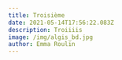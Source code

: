 ```yaml
---
title: Troisième
date: 2021-05-14T17:56:22.083Z
description: Troiiiis
image: /img/algis_bd.jpg
author: Emma Roulin
---
```

